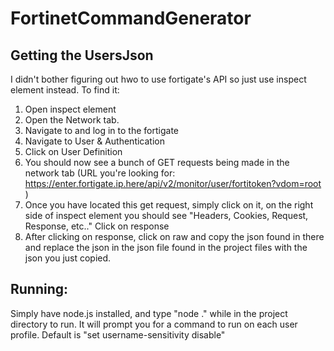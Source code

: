 # FortinetCommandGenerator 

## Getting the UsersJson

I didn't bother figuring out hwo to use fortigate's API so just use inspect element instead.
To find it:
1. Open inspect element
2. Open the Network tab.
3. Navigate to and log in to the fortigate
4. Navigate to User & Authentication
5. Click on User Definition
6. You should now see a bunch of GET requests being made in the network tab (URL you're looking for:
https://enter.fortigate.ip.here/api/v2/monitor/user/fortitoken?vdom=root
)
7. Once you have located this get request, simply click on it, on the right side of inspect element you should see "Headers, Cookies, Request, Response, etc.." Click on response
8. After clicking on response, click on raw and copy the json found in there and replace the json in the json file found in the project files with the json you just copied.


## Running:

Simply have node.js installed, and type "node ." while in the project directory to run.
It will prompt you for a command to run on each user profile.
Default is "set username-sensitivity disable"

